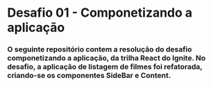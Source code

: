 # Desafio 01 - Componetizando a aplicação

### O seguinte repositório contem a resolução do desafio componetizando a aplicação, da trilha React do Ignite. No desafio, a aplicação de listagem de filmes foi refatorada, criando-se os componentes SideBar e Content.
